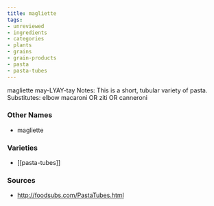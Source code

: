 ```yaml
---
title: magliette
tags:
- unreviewed
- ingredients
- categories
- plants
- grains
- grain-products
- pasta
- pasta-tubes
---
```

magliette may-LYAY-tay Notes: This is a short, tubular variety of pasta. Substitutes: elbow macaroni OR ziti OR canneroni

### Other Names

* magliette

### Varieties

* [[pasta-tubes]]

### Sources
* http://foodsubs.com/PastaTubes.html
